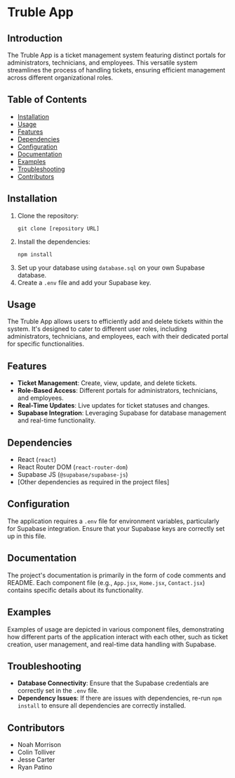 
# Truble App

## Introduction
The Truble App is a ticket management system featuring distinct portals for administrators, technicians, and employees. This versatile system streamlines the process of handling tickets, ensuring efficient management across different organizational roles.

## Table of Contents
- [Installation](#installation)
- [Usage](#usage)
- [Features](#features)
- [Dependencies](#dependencies)
- [Configuration](#configuration)
- [Documentation](#documentation)
- [Examples](#examples)
- [Troubleshooting](#troubleshooting)
- [Contributors](#contributors)

## Installation
1. Clone the repository:
   ```
   git clone [repository URL]
   ```
2. Install the dependencies:
   ```
   npm install
   ```
3. Set up your database using `database.sql` on your own Supabase database.
4. Create a `.env` file and add your Supabase key.

## Usage
The Truble App allows users to efficiently add and delete tickets within the system. It's designed to cater to different user roles, including administrators, technicians, and employees, each with their dedicated portal for specific functionalities.

## Features
- **Ticket Management**: Create, view, update, and delete tickets.
- **Role-Based Access**: Different portals for administrators, technicians, and employees.
- **Real-Time Updates**: Live updates for ticket statuses and changes.
- **Supabase Integration**: Leveraging Supabase for database management and real-time functionality.

## Dependencies
- React (`react`)
- React Router DOM (`react-router-dom`)
- Supabase JS (`@supabase/supabase-js`)
- [Other dependencies as required in the project files]

## Configuration
The application requires a `.env` file for environment variables, particularly for Supabase integration. Ensure that your Supabase keys are correctly set up in this file.

## Documentation
The project's documentation is primarily in the form of code comments and README. Each component file (e.g., `App.jsx`, `Home.jsx`, `Contact.jsx`) contains specific details about its functionality.

## Examples
Examples of usage are depicted in various component files, demonstrating how different parts of the application interact with each other, such as ticket creation, user management, and real-time data handling with Supabase.

## Troubleshooting
- **Database Connectivity**: Ensure that the Supabase credentials are correctly set in the `.env` file.
- **Dependency Issues**: If there are issues with dependencies, re-run `npm install` to ensure all dependencies are correctly installed.

## Contributors
- Noah Morrison
- Colin Tolliver
- Jesse Carter
- Ryan Patino
